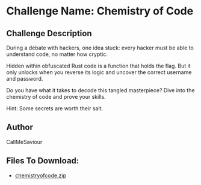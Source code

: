 # Challenge Name: Chemistry of Code

## Challenge Description
During a debate with hackers, one idea stuck: every hacker must be able to understand code, no matter how cryptic.

Hidden within obfuscated Rust code is a function that holds the flag. But it only unlocks when you reverse its logic and uncover the correct username and password.

Do you have what it takes to decode this tangled masterpiece? Dive into the chemistry of code and prove your skills.

Hint: Some secrets are worth their salt.

## Author
CallMeSaviour

## Files To Download:
- [chemistryofcode.zip](challenge-files/chemistryofcode.zip)